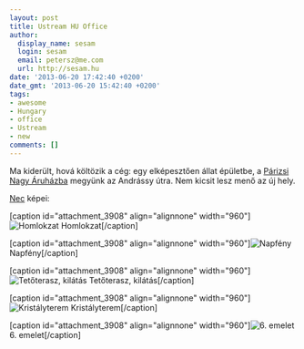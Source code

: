 ```yaml
---
layout: post
title: Ustream HU Office
author:
  display_name: sesam
  login: sesam
  email: petersz@me.com
  url: http://sesam.hu
date: '2013-06-20 17:42:40 +0200'
date_gmt: '2013-06-20 15:42:40 +0200'
tags:
- awesome
- Hungary
- office
- Ustream
- new
comments: []
---
```


Ma kiderült, hová költözik a cég: egy elképesztően állat épületbe, a [Párizsi Nagy Áruházba](http://hu.wikipedia.org/wiki/Divatcsarnok) megyünk az Andrássy útra. Nem kicsit lesz menő az új hely.

[Nec](https://twitter.com/_nec) képei:

[caption id="attachment_3908" align="alignnone" width="960"]![Homlokzat](http://sesam.hu/wp-content/uploads/2013/06/1011730_10151755197491204_1600302324_n.jpg) Homlokzat[/caption]

[caption id="attachment_3908" align="alignnone" width="960"]![Napfény](http://sesam.hu/wp-content/uploads/2013/06/996716_10151755198981204_639068843_n.jpg) Napfény[/caption]

[caption id="attachment_3908" align="alignnone" width="960"]![Tetőterasz, kilátás](http://sesam.hu/wp-content/uploads/2013/06/999325_10151755200806204_1389933557_n.jpg) Tetőterasz, kilátás[/caption]

[caption id="attachment_3908" align="alignnone" width="960"]![Kristályterem](http://sesam.hu/wp-content/uploads/2013/06/945920_10151755202666204_424665864_n.jpg) Kristályterem[/caption]

[caption id="attachment_3908" align="alignnone" width="960"]![6. emelet](http://sesam.hu/wp-content/uploads/2013/06/942009_10151755198846204_915807022_n.jpg) 6\. emelet[/caption]
